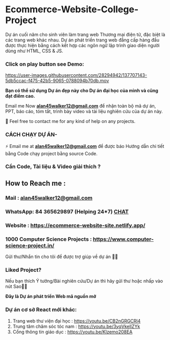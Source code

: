 # Ecommerce-Website-College-Project
Dự án cuối năm cho sinh viên làm trang web Thương mại điện tử, đặc biệt là các trang web khác nhau. Dự án phát triển trang web đẳng cấp hàng đầu được thực hiện bằng cách kết hợp các ngôn ngữ lập trình giao diện người dùng như HTML, CSS &amp; JS.

### Click on play button see Demo:

https://user-images.githubusercontent.com/28294942/137707143-5db5ccac-f475-42b5-9065-0788094b70db.mov



**Bạn có thể sử dụng Dự án đẹp này cho Dự án đại học của mình và cũng đạt điểm cao.**

Email me Now **alan45walker12@gmail.com** để nhận toàn bộ mã dự án, PPT, báo cáo, tóm tắt, trình bày video và tài liệu nghiên cứu của dự án này.

💌 Feel free to contact me for any kind of help on any projects.
 
### CÁCH CHẠY DỰ ÁN-
⚡ Email me at **alan45walker12@gmail.com** để được báo Hướng dẫn chi tiết bằng Code chạy project bằng source Code.

### Cần Code, Tài liệu & Video giải thích ? 

## How to Reach me :

### Mail : alan45walker12@gmail.com 

### WhatsApp: **84 365629897** (Helping 24*7) **[CHAT](https://wa.me/message/CHWN2AHCPMAZK1)** 

### Website : https://ecommerce-website-site.netlify.app/

### 1000 Computer Science Projects : https://www.computer-science-project.in/

Gửi thư/Nhắn tin cho tôi để được trợ giúp về dự án 🙏🏻


### Liked Project?
Nếu bạn thích Ý tưởng/Bài nghiên cứu/Dự án thì hãy gửi thư hoặc nhấp vào nút Sao🙏🏻

**Đây là Dự án phát triển Web mã nguồn mở**

### Dự án cơ sở React mới khác:
1. Trang web thư viện đại học : https://youtu.be/CB2nGRGCRl4
2. Trung tâm chăm sóc tóc nam : https://youtu.be/3yqVkelIZYk
3. Cổng thông tin giáo dục : https://youtu.be/Klzemo208EA
